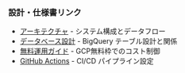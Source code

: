 ### 設計・仕様書リンク
- [アーキテクチャ](docs/architecture.md) - システム構成とデータフロー
- [データベース設計](docs/db-spec.md) - BigQuery テーブル設計と関係
- [無料運用ガイド](docs/quota_ctrl.md) - GCP無料枠でのコスト制御
- [GitHub Actions](docs/github_actions.md) - CI/CD パイプライン設定